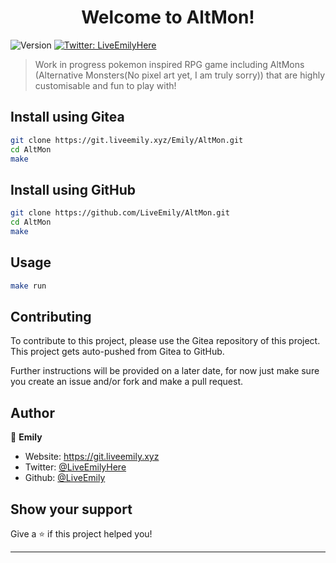 <h1 align="center">Welcome to AltMon!</h1>
<p>
  <img alt="Version" src="https://img.shields.io/badge/version-Alpha-blue.svg?cacheSeconds=2592000" />
  <a href="https://twitter.com/LiveEmilyHere" target="_blank">
    <img alt="Twitter: LiveEmilyHere" src="https://img.shields.io/twitter/follow/LiveEmilyHere.svg?style=social" />
  </a>
</p>

> Work in progress pokemon inspired RPG game including AltMons (Alternative Monsters(No pixel art yet, I am truly sorry)) that are highly customisable and fun to play with!

## Install using Gitea

```sh
git clone https://git.liveemily.xyz/Emily/AltMon.git
cd AltMon
make
```

## Install using GitHub

```sh
git clone https://github.com/LiveEmily/AltMon.git
cd AltMon
make
```

## Usage

```sh
make run
```

## Contributing

To contribute to this project, please use the Gitea repository of this project. This project gets auto-pushed from Gitea to GitHub.

Further instructions will be provided on a later date, for now just make sure you create an issue and/or fork and make a pull request.

## Author

👤 **Emily**

* Website: https://git.liveemily.xyz
* Twitter: [@LiveEmilyHere](https://twitter.com/LiveEmilyHere)
* Github: [@LiveEmily](https://github.com/LiveEmily)

## Show your support

Give a ⭐️ if this project helped you!

***